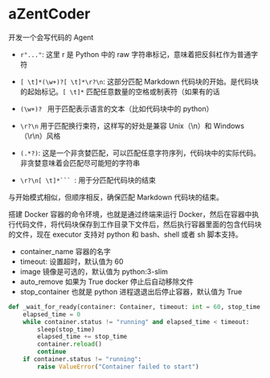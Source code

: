 # aZentCoder
开发一个会写代码的 Agent


- ​`r"..."`:  这里 r 是 Python 中的 raw 字符串标记，意味着把反斜杠作为普通字符

- `[ \t]*(\w+)?[ \t]*\r?\n`: 这部分匹配 Markdown 代码块的开始。是代码块的起始标记。`[ \t]*` 匹配任意数量的空格或制表符（如果有的话
- `(\w+)? ` 用于匹配表示语言的文本（比如代码块中的 python）

- `\r?\n` 用于匹配换行束符，这样写的好处是兼容 Unix（\n）和 Windows（\r\n）风格

- `(.*?)`: 这是一个非贪婪匹配，可以匹配任意字符序列，代码块中的实际代码。非贪婪意味着会匹配尽可能短的字符串

- `\r?\n[ \t]*``` `: 用于分匹配代码块的结束


与开始模式相似，但顺序相反，确保匹配 Markdown 代码块的结束。


搭建 Docker 容器的命令环境，也就是通过终端来运行 Docker，然后在容器中执行代码文件，将代码块保存到工作目录下文件后，然后执行容器里面的包含代码块的文件，现在 executor 支持对 python 和 bash、shell 或者 sh 脚本支持。
- container_name 容器的名字
- timeout: 设置超时，默认值为 60
- image 镜像是可选的，默认值为 python:3-slim
- auto_remove 如果为 True docker 停止后自动移除文件
- stop_container 也就是 python 进程退退出后停止容器，默认值为 True


```python
def _wait_for_ready(container: Container, timeout: int = 60, stop_time: int = 0.1) -> None:
    elapsed_time = 0
    while container.status != "running" and elapsed_time < timeout:
        sleep(stop_time)
        elapsed_time += stop_time
        container.reload()
        continue
    if container.status != "running":
        raise ValueError("Container failed to start")
```